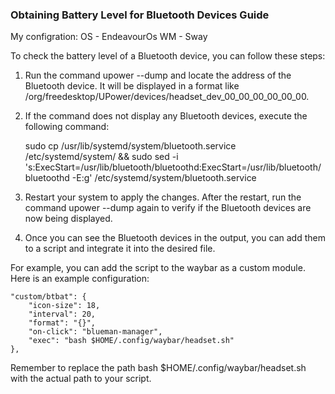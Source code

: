 ### Obtaining Battery Level for Bluetooth Devices Guide

My configration:
OS - EndeavourOs
WM - Sway

To check the battery level of a Bluetooth device, you can follow these steps:

1. Run the command upower --dump and locate the address of the Bluetooth device. It will be displayed in a format like /org/freedesktop/UPower/devices/headset_dev_00_00_00_00_00_00.

2. If the command does not display any Bluetooth devices, execute the following command:
   
   sudo cp /usr/lib/systemd/system/bluetooth.service /etc/systemd/system/ && sudo sed -i 's:ExecStart=/usr/lib/bluetooth/bluetoothd:ExecStart=/usr/lib/bluetooth/bluetoothd -E:g' /etc/systemd/system/bluetooth.service
   

3. Restart your system to apply the changes. After the restart, run the command upower --dump again to verify if the Bluetooth devices are now being displayed.

4. Once you can see the Bluetooth devices in the output, you can add them to a script and integrate it into the desired file.

For example, you can add the script to the waybar as a custom module. Here is an example configuration:

    "custom/btbat": {
        "icon-size": 18,
        "interval": 20,
        "format": "{}",
        "on-click": "blueman-manager",
        "exec": "bash $HOME/.config/waybar/headset.sh"
    },

Remember to replace the path bash $HOME/.config/waybar/headset.sh with the actual path to your script.
